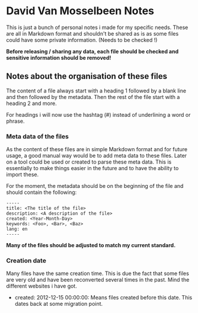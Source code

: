 # David Van Mosselbeen Notes

This is just a bunch of personal notes i made for my specific needs. These are all in Markdown format and shouldn't be 
shared as is as some files could have some private information. (Needs to be checked !)

**Before releasing / sharing any data, each file should be checked and sensitive information should be removed!**

## Notes about the organisation of these files

The content of a file always start with a heading 1 followed by a blank line and then followed by the metadata. Then 
the rest of the file start with a heading 2 and more. 

For headings i will now use the hashtag (#) instead of underlining a word or phrase.

### Meta data of the files

As the content of these files are in simple Markdown format and for future usage, a good manual way would be to add 
meta data to these files. Later on a tool could be used or created to parse these meta data. This is essentially to 
make things easier in the future and to have the ability to import these.

For the moment, the metadata should be on the beginning of the file and should contain the following:

    -----
    title: <The title of the file>
    description: <A description of the file>
    created: <Year-Month-Day>
    keywords: <Foo>, <Bar>, <Baz>
    lang: en
    -----

**Many of the files should be adjusted to match my current standard.** 

### Creation date

Many files have the same creation time. This is due the fact that some files are very old and have been reconverted 
several times in the past. Mind the different websites i have got.

* created: 2012-12-15 00:00:00: Means files created before this date. This dates back at some migration point.
